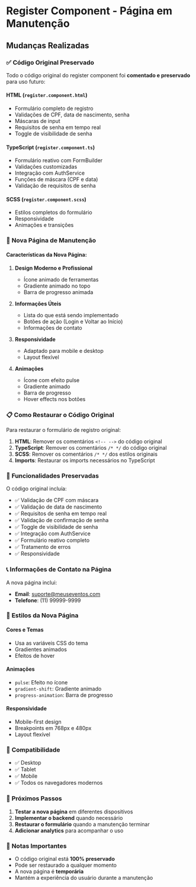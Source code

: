 # Register Component - Página em Manutenção

## Mudanças Realizadas

### ✅ **Código Original Preservado**

Todo o código original do register component foi **comentado e preservado** para uso futuro:

#### **HTML (`register.component.html`)**
- Formulário completo de registro
- Validações de CPF, data de nascimento, senha
- Máscaras de input
- Requisitos de senha em tempo real
- Toggle de visibilidade de senha

#### **TypeScript (`register.component.ts`)**
- Formulário reativo com FormBuilder
- Validações customizadas
- Integração com AuthService
- Funções de máscara (CPF e data)
- Validação de requisitos de senha

#### **SCSS (`register.component.scss`)**
- Estilos completos do formulário
- Responsividade
- Animações e transições

### 🚧 **Nova Página de Manutenção**

#### **Características da Nova Página:**

1. **Design Moderno e Profissional**
   - Ícone animado de ferramentas
   - Gradiente animado no topo
   - Barra de progresso animada

2. **Informações Úteis**
   - Lista do que está sendo implementado
   - Botões de ação (Login e Voltar ao Início)
   - Informações de contato

3. **Responsividade**
   - Adaptado para mobile e desktop
   - Layout flexível

4. **Animações**
   - Ícone com efeito pulse
   - Gradiente animado
   - Barra de progresso
   - Hover effects nos botões

### 📋 **Como Restaurar o Código Original**

Para restaurar o formulário de registro original:

1. **HTML**: Remover os comentários `<!-- -->` do código original
2. **TypeScript**: Remover os comentários `/* */` do código original
3. **SCSS**: Remover os comentários `/* */` dos estilos originais
4. **Imports**: Restaurar os imports necessários no TypeScript

### 🔧 **Funcionalidades Preservadas**

O código original incluía:

- ✅ Validação de CPF com máscara
- ✅ Validação de data de nascimento
- ✅ Requisitos de senha em tempo real
- ✅ Validação de confirmação de senha
- ✅ Toggle de visibilidade de senha
- ✅ Integração com AuthService
- ✅ Formulário reativo completo
- ✅ Tratamento de erros
- ✅ Responsividade

### 📞 **Informações de Contato na Página**

A nova página inclui:
- **Email**: suporte@meuseventos.com
- **Telefone**: (11) 99999-9999

### 🎨 **Estilos da Nova Página**

#### **Cores e Temas**
- Usa as variáveis CSS do tema
- Gradientes animados
- Efeitos de hover

#### **Animações**
- `pulse`: Efeito no ícone
- `gradient-shift`: Gradiente animado
- `progress-animation`: Barra de progresso

#### **Responsividade**
- Mobile-first design
- Breakpoints em 768px e 480px
- Layout flexível

### 📱 **Compatibilidade**

- ✅ Desktop
- ✅ Tablet
- ✅ Mobile
- ✅ Todos os navegadores modernos

### 🔄 **Próximos Passos**

1. **Testar a nova página** em diferentes dispositivos
2. **Implementar o backend** quando necessário
3. **Restaurar o formulário** quando a manutenção terminar
4. **Adicionar analytics** para acompanhar o uso

### 📝 **Notas Importantes**

- O código original está **100% preservado**
- Pode ser restaurado a qualquer momento
- A nova página é **temporária**
- Mantém a experiência do usuário durante a manutenção 